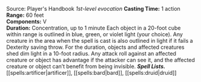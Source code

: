 Source: Player's Handbook
*1st-level evocation*
**Casting Time:** 1 action  
**Range:** 60 feet  
**Components:** V  
**Duration:** Concentration, up to 1 minute
Each object in a 20-foot cube within range is outlined in blue, green, or violet light (your choice).
Any creature in the area when the spell is cast is also outlined in light if it fails a Dexterity saving throw. For the duration, objects and affected creatures shed dim light in a 10-foot radius.
Any attack roll against an affected creature or object has advantage if the attacker can see it, and the affected creature or object can’t benefit from being invisible.
***Spell Lists.*** [[spells:artificer|artificer]], [[spells:bard|bard]], [[spells:druid|druid]]